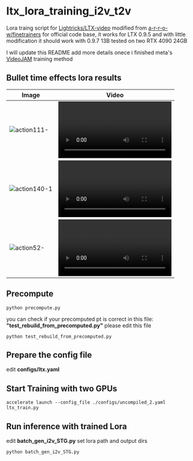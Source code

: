 # ltx_lora_training_i2v_t2v
Lora traing script for [Lightricks/LTX-video](https://github.com/Lightricks/LTX-Video) modified from [a-r-r-o-w/finetrainers](https://github.com/a-r-r-o-w/finetrainers) for official code base, it works for LTX 0.9.5 and with little modification it should work with 0.9.7 13B
tested on two RTX 4090 24GB

I will update this README add more details onece i finished meta's [VideoJAM](https://hila-chefer.github.io/videojam-paper.github.io/) training method

## Bullet time effects lora results
| Image           | Video      |
| ----------- | ----------- |
| ![action111-](https://github.com/user-attachments/assets/e694bbbe-305d-43d9-a355-d9d9d1bef3bd) | <video src="https://github.com/user-attachments/assets/02998797-8172-4246-84cb-1ac3d31a60ab"></video>|
| ![action140-1](https://github.com/user-attachments/assets/3ff27d6f-7015-4ede-93ad-571c1b78061b) | <video src="https://github.com/user-attachments/assets/2f3288a3-5d7b-481e-9af5-8c24ff3af47a"></video>|
| ![action52-](https://github.com/user-attachments/assets/faf80cb0-9419-4055-bc92-bc61acc15485) | <video src="https://github.com/user-attachments/assets/8138f365-2fa8-49e9-8491-8f0858d42fd9"></video> |


## Precompute 
```
python precompute.py
```
you can check if your precomputed pt is correct in this file: **"test_rebuild_from_precomputed.py"** please edit this file 
```
python test_rebuild_from_precomputed.py
```


## Prepare the config file
edit **configs/ltx.yaml** 

## Start Training with two GPUs
```
accelerate launch --config_file ./configs/uncompiled_2.yaml ltx_train.py 
```

## Run inference with trained Lora
edit **batch_gen_i2v_STG.py** set lora path and output dirs
```
python batch_gen_i2v_STG.py
```



















